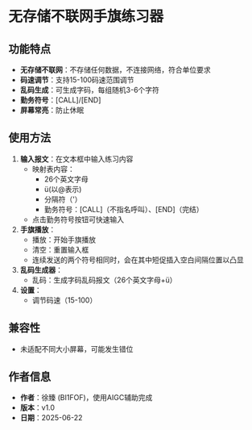 ﻿# 无存储不联网手旗练习器

## 功能特点

- **无存储不联网**：不存储任何数据，不连接网络，符合单位要求
- **码速调节**：支持15-100码速范围调节
- **乱码生成**：可生成字码，每组随机3-6个字符
- **勤务符号**：[CALL]/[END]
- **屏幕常亮**：防止休眠

## 使用方法

1. **输入报文**：在文本框中输入练习内容
   - 映射表内容：
      - 26个英文字母
      - ü(以@表示)
      - 分隔符（'）
      - 勤务符号：[CALL]（不指名呼叫）、[END]（完结）
   - 点击勤务符号按钮可快速输入
2. **手旗播放**：
   - 播放：开始手旗播放
   - 清空：重置输入框
   - 连续发送的两个符号相同时，会在其中短促插入空白间隔位置以凸显
3. **乱码生成器**：
   - 乱码：生成字码乱码报文（26个英文字母+ü）
5. **设置**：
   - 调节码速（15-100）

## 兼容性
   - 未适配不同大小屏幕，可能发生错位

## 作者信息

- **作者**：徐臻 (BI1FOF)，使用AIGC辅助完成
- **版本**：v1.0
- **日期**：2025-06-22

